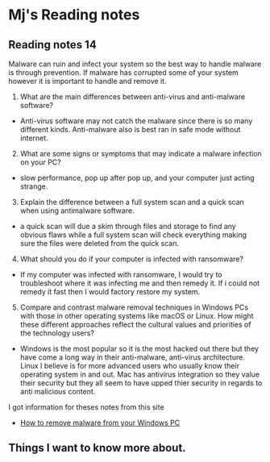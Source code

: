 # Mj's Reading notes

## Reading notes 14
Malware can ruin and infect your system so the best way to handle malware is through prevention. If malware has corrupted some of your system however it is important to handle and remove it. 

1. What are the main differences between anti-virus and anti-malware software?
- Anti-virus software may not catch the malware since there is so many different kinds. Anti-malware also is best ran in safe mode without internet. 
2. What are some signs or symptoms that may indicate a malware infection on your PC?
- slow performance, pop up after pop up, and your computer just acting strange. 
3. Explain the difference between a full system scan and a quick scan when using antimalware software.
- a quick scan will due a skim through files and storage to find any obvious flaws while a full system scan will check everything making sure the files were deleted from the quick scan. 
4. What should you do if your computer is infected with ransomware?
- If my computer was infected with ransomware, I would try to troubleshoot where it was infecting me and then remedy it. If i could not remedy it fast then I would factory restore my system. 
5. Compare and contrast malware removal techniques in Windows PCs with those in other operating systems like macOS or Linux. How might these different approaches reflect the cultural values and priorities of the technology users?
- Windows is the most popular so it is the most hacked out there but they have come a long way in their anti-malware, anti-virus architecture. Linux I believe is for more advanced users who usually know their operating system in and out. Mac has antivirus integration so they value their security but they all seem to have upped thier security in regards to anti malicious content. 

I got information for theses notes from this site
- [How to remove malware from your Windows PC](https://www.pcworld.com/article/478239/how-to-remove-malware-from-your-windows-pc.html)

## Things I want to know more about. 
